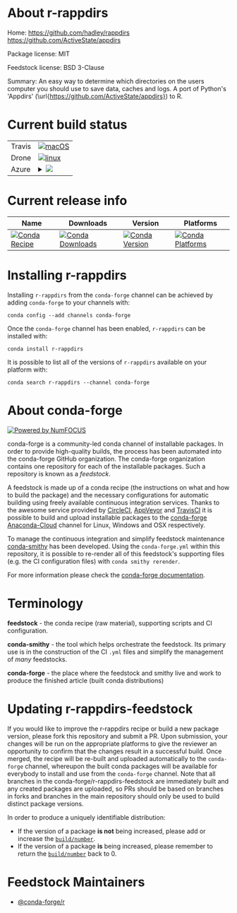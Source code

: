 About r-rappdirs
================

Home: https://github.com/hadley/rappdirs https://github.com/ActiveState/appdirs

Package license: MIT

Feedstock license: BSD 3-Clause

Summary: An easy way to determine which directories on the users computer you should use to save data, caches and logs. A port of Python's 'Appdirs' (\url{https://github.com/ActiveState/appdirs}) to R.



Current build status
====================


<table><tr>
    <td>Travis</td>
    <td>
      <a href="https://travis-ci.com/conda-forge/r-rappdirs-feedstock">
        <img alt="macOS" src="https://img.shields.io/travis/com/conda-forge/r-rappdirs-feedstock/master.svg?label=macOS">
      </a>
    </td>
  </tr><tr>
    <td>Drone</td>
    <td>
      <a href="https://cloud.drone.io/conda-forge/r-rappdirs-feedstock">
        <img alt="linux" src="https://img.shields.io/drone/build/conda-forge/r-rappdirs-feedstock/master.svg?label=Linux">
      </a>
    </td>
  </tr>
    
  <tr>
    <td>Azure</td>
    <td>
      <details>
        <summary>
          <a href="https://dev.azure.com/conda-forge/feedstock-builds/_build/latest?definitionId=1506&branchName=master">
            <img src="https://dev.azure.com/conda-forge/feedstock-builds/_apis/build/status/r-rappdirs-feedstock?branchName=master">
          </a>
        </summary>
        <table>
          <thead><tr><th>Variant</th><th>Status</th></tr></thead>
          <tbody><tr>
              <td>linux_aarch64_target_platformlinux-aarch64</td>
              <td>
                <a href="https://dev.azure.com/conda-forge/feedstock-builds/_build/latest?definitionId=1506&branchName=master">
                  <img src="https://dev.azure.com/conda-forge/feedstock-builds/_apis/build/status/r-rappdirs-feedstock?branchName=master&jobName=linux&configuration=linux_aarch64_target_platformlinux-aarch64" alt="variant">
                </a>
              </td>
            </tr><tr>
              <td>linux_ppc64le_target_platformlinux-ppc64le</td>
              <td>
                <a href="https://dev.azure.com/conda-forge/feedstock-builds/_build/latest?definitionId=1506&branchName=master">
                  <img src="https://dev.azure.com/conda-forge/feedstock-builds/_apis/build/status/r-rappdirs-feedstock?branchName=master&jobName=linux&configuration=linux_ppc64le_target_platformlinux-ppc64le" alt="variant">
                </a>
              </td>
            </tr><tr>
              <td>linux_r_base3.5.1target_platformlinux-64</td>
              <td>
                <a href="https://dev.azure.com/conda-forge/feedstock-builds/_build/latest?definitionId=1506&branchName=master">
                  <img src="https://dev.azure.com/conda-forge/feedstock-builds/_apis/build/status/r-rappdirs-feedstock?branchName=master&jobName=linux&configuration=linux_r_base3.5.1target_platformlinux-64" alt="variant">
                </a>
              </td>
            </tr><tr>
              <td>linux_r_base3.6target_platformlinux-64</td>
              <td>
                <a href="https://dev.azure.com/conda-forge/feedstock-builds/_build/latest?definitionId=1506&branchName=master">
                  <img src="https://dev.azure.com/conda-forge/feedstock-builds/_apis/build/status/r-rappdirs-feedstock?branchName=master&jobName=linux&configuration=linux_r_base3.6target_platformlinux-64" alt="variant">
                </a>
              </td>
            </tr><tr>
              <td>osx_r_base3.5.1target_platformosx-64</td>
              <td>
                <a href="https://dev.azure.com/conda-forge/feedstock-builds/_build/latest?definitionId=1506&branchName=master">
                  <img src="https://dev.azure.com/conda-forge/feedstock-builds/_apis/build/status/r-rappdirs-feedstock?branchName=master&jobName=osx&configuration=osx_r_base3.5.1target_platformosx-64" alt="variant">
                </a>
              </td>
            </tr><tr>
              <td>osx_r_base3.6target_platformosx-64</td>
              <td>
                <a href="https://dev.azure.com/conda-forge/feedstock-builds/_build/latest?definitionId=1506&branchName=master">
                  <img src="https://dev.azure.com/conda-forge/feedstock-builds/_apis/build/status/r-rappdirs-feedstock?branchName=master&jobName=osx&configuration=osx_r_base3.6target_platformosx-64" alt="variant">
                </a>
              </td>
            </tr><tr>
              <td>win_r_base3.5.1target_platformwin-64</td>
              <td>
                <a href="https://dev.azure.com/conda-forge/feedstock-builds/_build/latest?definitionId=1506&branchName=master">
                  <img src="https://dev.azure.com/conda-forge/feedstock-builds/_apis/build/status/r-rappdirs-feedstock?branchName=master&jobName=win&configuration=win_r_base3.5.1target_platformwin-64" alt="variant">
                </a>
              </td>
            </tr><tr>
              <td>win_r_base3.6target_platformwin-64</td>
              <td>
                <a href="https://dev.azure.com/conda-forge/feedstock-builds/_build/latest?definitionId=1506&branchName=master">
                  <img src="https://dev.azure.com/conda-forge/feedstock-builds/_apis/build/status/r-rappdirs-feedstock?branchName=master&jobName=win&configuration=win_r_base3.6target_platformwin-64" alt="variant">
                </a>
              </td>
            </tr>
          </tbody>
        </table>
      </details>
    </td>
  </tr>
</table>

Current release info
====================

| Name | Downloads | Version | Platforms |
| --- | --- | --- | --- |
| [![Conda Recipe](https://img.shields.io/badge/recipe-r--rappdirs-green.svg)](https://anaconda.org/conda-forge/r-rappdirs) | [![Conda Downloads](https://img.shields.io/conda/dn/conda-forge/r-rappdirs.svg)](https://anaconda.org/conda-forge/r-rappdirs) | [![Conda Version](https://img.shields.io/conda/vn/conda-forge/r-rappdirs.svg)](https://anaconda.org/conda-forge/r-rappdirs) | [![Conda Platforms](https://img.shields.io/conda/pn/conda-forge/r-rappdirs.svg)](https://anaconda.org/conda-forge/r-rappdirs) |

Installing r-rappdirs
=====================

Installing `r-rappdirs` from the `conda-forge` channel can be achieved by adding `conda-forge` to your channels with:

```
conda config --add channels conda-forge
```

Once the `conda-forge` channel has been enabled, `r-rappdirs` can be installed with:

```
conda install r-rappdirs
```

It is possible to list all of the versions of `r-rappdirs` available on your platform with:

```
conda search r-rappdirs --channel conda-forge
```


About conda-forge
=================

[![Powered by NumFOCUS](https://img.shields.io/badge/powered%20by-NumFOCUS-orange.svg?style=flat&colorA=E1523D&colorB=007D8A)](http://numfocus.org)

conda-forge is a community-led conda channel of installable packages.
In order to provide high-quality builds, the process has been automated into the
conda-forge GitHub organization. The conda-forge organization contains one repository
for each of the installable packages. Such a repository is known as a *feedstock*.

A feedstock is made up of a conda recipe (the instructions on what and how to build
the package) and the necessary configurations for automatic building using freely
available continuous integration services. Thanks to the awesome service provided by
[CircleCI](https://circleci.com/), [AppVeyor](https://www.appveyor.com/)
and [TravisCI](https://travis-ci.com/) it is possible to build and upload installable
packages to the [conda-forge](https://anaconda.org/conda-forge)
[Anaconda-Cloud](https://anaconda.org/) channel for Linux, Windows and OSX respectively.

To manage the continuous integration and simplify feedstock maintenance
[conda-smithy](https://github.com/conda-forge/conda-smithy) has been developed.
Using the ``conda-forge.yml`` within this repository, it is possible to re-render all of
this feedstock's supporting files (e.g. the CI configuration files) with ``conda smithy rerender``.

For more information please check the [conda-forge documentation](https://conda-forge.org/docs/).

Terminology
===========

**feedstock** - the conda recipe (raw material), supporting scripts and CI configuration.

**conda-smithy** - the tool which helps orchestrate the feedstock.
                   Its primary use is in the construction of the CI ``.yml`` files
                   and simplify the management of *many* feedstocks.

**conda-forge** - the place where the feedstock and smithy live and work to
                  produce the finished article (built conda distributions)


Updating r-rappdirs-feedstock
=============================

If you would like to improve the r-rappdirs recipe or build a new
package version, please fork this repository and submit a PR. Upon submission,
your changes will be run on the appropriate platforms to give the reviewer an
opportunity to confirm that the changes result in a successful build. Once
merged, the recipe will be re-built and uploaded automatically to the
`conda-forge` channel, whereupon the built conda packages will be available for
everybody to install and use from the `conda-forge` channel.
Note that all branches in the conda-forge/r-rappdirs-feedstock are
immediately built and any created packages are uploaded, so PRs should be based
on branches in forks and branches in the main repository should only be used to
build distinct package versions.

In order to produce a uniquely identifiable distribution:
 * If the version of a package **is not** being increased, please add or increase
   the [``build/number``](https://conda.io/docs/user-guide/tasks/build-packages/define-metadata.html#build-number-and-string).
 * If the version of a package **is** being increased, please remember to return
   the [``build/number``](https://conda.io/docs/user-guide/tasks/build-packages/define-metadata.html#build-number-and-string)
   back to 0.

Feedstock Maintainers
=====================

* [@conda-forge/r](https://github.com/conda-forge/r/)

